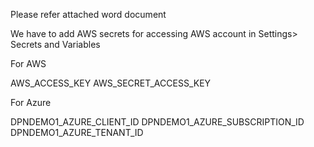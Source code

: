 Please refer attached word document


We have to add AWS secrets for accessing AWS account in Settings> Secrets and Variables

For AWS

AWS_ACCESS_KEY
AWS_SECRET_ACCESS_KEY

For Azure

DPNDEMO1_AZURE_CLIENT_ID
DPNDEMO1_AZURE_SUBSCRIPTION_ID
DPNDEMO1_AZURE_TENANT_ID
